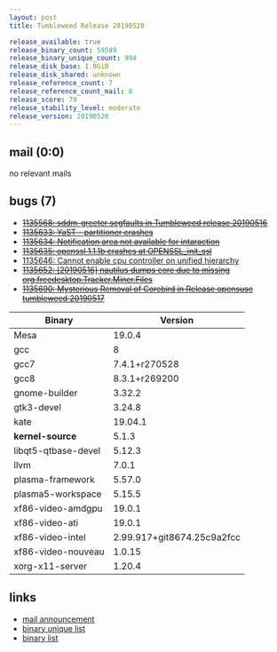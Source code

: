 ```yaml
---
layout: post
title: Tumbleweed Release 20190520

release_available: true
release_binary_count: 59589
release_binary_unique_count: 994
release_disk_base: 1.9GiB
release_disk_shared: unknown
release_reference_count: 7
release_reference_count_mail: 0
release_score: 79
release_stability_level: moderate
release_version: 20190520
---
```


## mail (0:0)

no relevant mails

## bugs (7)

<!--more-->

- ~~[1135568: sddm-greeter segfaults in Tumbleweed release 20190516](https://bugzilla.opensuse.org/show_bug.cgi?id=1135568)~~
- ~~[1135633: YaST - partitioner crashes](https://bugzilla.opensuse.org/show_bug.cgi?id=1135633)~~
- ~~[1135634: Notification area not available for intaraction](https://bugzilla.opensuse.org/show_bug.cgi?id=1135634)~~
- ~~[1135635: openssl 1.1.1b crashes at OPENSSL_init_ssl](https://bugzilla.opensuse.org/show_bug.cgi?id=1135635)~~
- [1135646: Cannot enable cpu controller on unified hierarchy](https://bugzilla.opensuse.org/show_bug.cgi?id=1135646)
- ~~[1135652: \[20190516\] nautilus dumps core due to missing org.freedesktop.Tracker.Miner.Files](https://bugzilla.opensuse.org/show_bug.cgi?id=1135652)~~
- ~~[1135690: Mysterious Removal of Corebird in Release opensuse tumbleweed 20190517](https://bugzilla.opensuse.org/show_bug.cgi?id=1135690)~~

Binary | Version
--- | ---
Mesa | 19.0.4
gcc | 8
gcc7 | 7.4.1+r270528
gcc8 | 8.3.1+r269200
gnome-builder | 3.32.2
gtk3-devel | 3.24.8
kate | 19.04.1
**kernel-source** | 5.1.3
libqt5-qtbase-devel | 5.12.3
llvm | 7.0.1
plasma-framework | 5.57.0
plasma5-workspace | 5.15.5
xf86-video-amdgpu | 19.0.1
xf86-video-ati | 19.0.1
xf86-video-intel | 2.99.917+git8674.25c9a2fcc
xf86-video-nouveau | 1.0.15
xorg-x11-server | 1.20.4

## links

- [mail announcement](https://lists.opensuse.org/opensuse-factory/2019-05/msg00211.html)
- [binary unique list](http://download.opensuse.org/history/20190520/rpm.unique.list)
- [binary list](http://download.opensuse.org/history/20190520/rpm.list)
